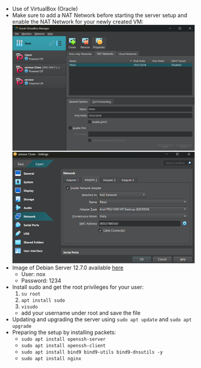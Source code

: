 - Use of VirtualBox (Oracle)
- Make sure to add a NAT Network before starting the server setup and enable the NAT Network for your newly created VM:
	![NATimages](images/NAT_Network.png)
	![Adapterimages](/images/Adapter.png)
- Image of Debian Server 12.7.0 available [here](https://www.debian.org/distrib/)
	- User: nox
	- Password: 1234
- Install sudo and get the root privileges for your user:
  1. `su root`
  2. `apt install sudo`
  3. `visudo`
	- add your username under root and save the file
- Updating and upgrading the server using `sudo apt update` and `sudo apt upgrade`
- Preparing the setup by installing packets: 
	- `sudo apt install openssh-server`
	- `sudo apt install openssh-client`
	- `sudo apt install bind9 bind9-utils bind9-dnsutils -y`
  	- `sudo apt install nginx`
